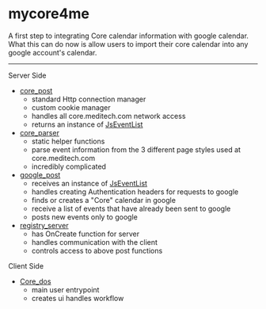mycore4me
=========

A first step to integrating Core calendar information with google calendar.  What this can do now is allow users to import their core calendar into any google account's calendar.  

--------------------------

Server Side

*  [core_post](/src/core_dos/server/core_post)
	* standard Http connection manager
	* custom cookie manager
	* handles all core.meditech.com network access
	* returns an instance of [JsEventList](/src/core_dos/shared/JsEventList)
* [core_parser](/src/core_dos/server/core_parser)
	* static helper functions
	* parse event information from the 3 different page styles used at core.meditech.com
	* incredibly complicated
* [google_post](/src/core_dos/server/google_post)
	* receives an instance of [JsEventList](/src/core_dos/shared/JsEventList)
	* handles creating Authentication headers for requests to google
	* finds or creates a "Core" calendar in google
	* receive a list of events that have already been sent to google
	* posts new events only to google
* [registry_server](/src/core_dos/server/registry_server)
	* has OnCreate function for server
	* handles communication with the client
	* controls access to above post functions

Client Side
* [Core_dos](/src/core_dos/client/Core_dos)
	* main user entrypoint
	* creates ui handles workflow
